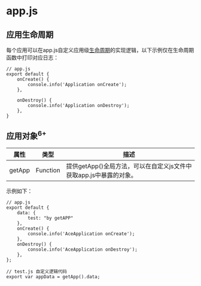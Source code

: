 # app.js

## 应用生命周期

每个应用可以在app.js自定义应用级[生命周期](../ui/js-framework-lifecycle.md)的实现逻辑，以下示例仅在生命周期函数中打印对应日志：
```
// app.js
export default {
    onCreate() {
        console.info('Application onCreate');
    },

    onDestroy() {
        console.info('Application onDestroy');
    },
}
```

## 应用对象<sup>6+</sup>

| 属性 | 类型 | 描述 |
| -------- | -------- | -------- |
| getApp | Function | 提供getApp()全局方法，可以在自定义js文件中获取app.js中暴露的对象。 |

示例如下：

```
// app.js
export default {
    data: {
        test: "by getAPP"
    },
    onCreate() {
        console.info('AceApplication onCreate');
    },
    onDestroy() {
        console.info('AceApplication onDestroy');
    },
};
```

```
// test.js 自定义逻辑代码
export var appData = getApp().data;
```
